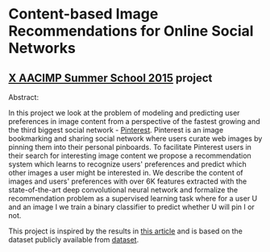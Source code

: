 # Content-based Image Recommendations for Online Social Networks 
## [X AACIMP Summer School 2015](http://summerschool.ssa.org.ua/) project

Abstract:

In this project we look at the problem of modeling and predicting user preferences in image content
from a perspective of the fastest growing and the third biggest social network - [Pinterest](https://www.pinterest.com/).
Pinterest is an image bookmarking and sharing social network where users curate web images
by pinning them into their personal pinboards. To facilitate Pinterest users in their search
for interesting image content we propose a recommendation system which learns to recognize
users' preferences and predict which other images a user might be interested in.
We describe the content of images and users' preferences with over 6K features extracted
with the state-of-the-art deep convolutional neural network and formalize the recommendation
problem as a supervised learning task where for a user U and an image I we train a binary classifier
to predict whether U will pin I or not.

This project is inspired by the results in [this article](http://www.inf.kcl.ac.uk/staff/nrs/pubs/www15-predicting-pinterest.pdf)
and is based on the dataset publicly available from [dataset](http://www.inf.kcl.ac.uk/staff/nrs/projects/cd-gain/dataset.html).